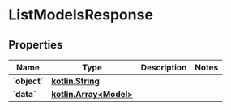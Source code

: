 # ListModelsResponse

## Properties
Name | Type | Description | Notes
------------ | ------------- | ------------- | -------------
**&#x60;object&#x60;** | [**kotlin.String**](.md) |  | 
**&#x60;data&#x60;** | [**kotlin.Array&lt;Model&gt;**](Model.md) |  | 
